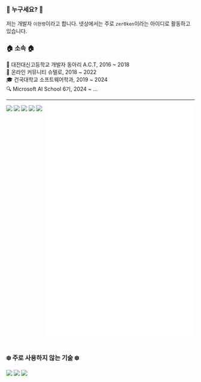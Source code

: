 ### 🪪 누구세요? 🪪
저는 개발자 `이현령`이라고 합니다. 넷상에서는 주로 `zer0ken`이라는 아이디로 활동하고 있습니다.

### 🏠 소속 🏠
🏫 대전대신고등학교 개발자 동아리 A.C.T, 2016 ~ 2018  
🙌 온라인 커뮤니티 슈텔로, 2018 ~ 2022  
🎓 건국대학교 소프트웨어학과, 2019 ~ 2024  
🔍 Microsoft AI School 6기, 2024 ~ ...  


--- 
<!-- 깃허브 Metrics -->
[<img align="right" width="400" src="./attachments/general_metrics.svg">](#)

<!-- 기술 스택 / 백준(solved.ac) 스탯 / 프로젝트 -->
[<img width="400" src="https://skillicons.dev/icons?i=python,vscode,github,obsidian,azure,gcp">](#) 
[<img width="400" src="https://mazassumnida.wtf/api/v2/generate_badge?boj=lhr1105">](https://solved.ac/lhr1105)
[<img width="400" src="https://github-readme-stats.vercel.app/api/pin/?username=kyla-devs&repo=.github&card_width=400&show_owner=true&theme=ambient_gradient&hide_border=true">](https://github.com/kyla-devs)
[<img width="400" src="https://github-readme-stats.vercel.app/api/pin/?username=zer0ken&repo=tetris-ie&card_width=400&show_owner=true&theme=material-palenight&hide_border=true">](https://github.com/zer0ken/tetris-ie)
[<img width="400" src="https://github-readme-stats.vercel.app/api/pin/?username=shtelo&repo=kenkenjr&card_width=400&show_owner=true&theme=material-palenight&hide_border=true">](https://github.com/shtelo/kenkenjr)

<!-- 좌우 정렬 초기화 -->
[<img width="100%">](#)

### ❄️ 주로 사용하지 않는 기술 ❄️
[<img src="https://skillicons.dev/icons?i=photoshop,java,kotlin,c,cpp,html,css,js,php,vue,flutter">](#)
[<img src="https://skillicons.dev/icons?i=firebase,aws,heroku,netlify">](#)
[<img src="https://skillicons.dev/icons?i=sublime,atom,eclipse,idea,pycharm,clion,androidstudio">](#)
